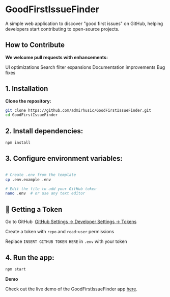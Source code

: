 # GoodFirstIssueFinder

A simple web application to discover "good first issues" on GitHub, helping developers start contributing to open-source projects.

## How to Contribute

**We welcome pull requests with enhancements:**

UI optimizations 
Search filter expansions 
Documentation improvements 
Bug fixes 

## 1. Installation

**Clone the repository:**

```bash
git clone https://github.com/admirhusic/GoodFirstIssueFinder.git  
cd GoodFirstIssueFinder
```
##  2. Install dependencies:

```bash
npm install
```
##  3. Configure environment variables:

```bash

# Create .env from the template  
cp .env.example .env  

# Edit the file to add your GitHub token  
nano .env  # or use any text editor
```
## 🔑 Getting a Token

Go to GitHub  [GitHub Settings → Developer Settings → Tokens](https://github.com/settings/tokens)

Create a token with ```repo``` and ```read:user``` permissions

Replace ```INSERT GITHUB TOKEN HERE``` in ```.env``` with your token

##  4. Run the app:

```bash
npm start
``` 
**Demo**

Check out the live demo of the GoodFirstIssueFinder app [here](https://good-first-issue-finder.vercel.app).

